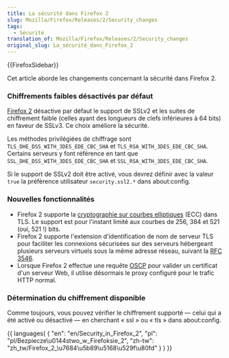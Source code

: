 ```yaml
---
title: La sécurité dans Firefox 2
slug: Mozilla/Firefox/Releases/2/Security_changes
tags:
  - Sécurité
translation_of: Mozilla/Firefox/Releases/2/Security_changes
original_slug: La_sécurité_dans_Firefox_2
---
```

{{FirefoxSidebar}}

Cet article aborde les changements concernant la sécurité dans Firefox 2.

### Chiffrements faibles désactivés par défaut

[Firefox 2](fr/Firefox_2) désactive par défaut le support de SSLv2 et les suites de chiffrement faible (celles ayant des longueurs de clefs inférieures à 64 bits) en faveur de SSLv3. Ce choix améliore la sécurité.

Les méthodes privilégiées de chiffrage sont `TLS_DHE_DSS_WITH_3DES_EDE_CBC_SHA` et `TLS_RSA_WITH_3DES_EDE_CBC_SHA`. Certains serveurs y font référence en tant que `SSL_DHE_DSS_WITH_3DES_EDE_CBC_SHA` et `SSL_RSA_WITH_3DES_EDE_CBC_SHA`.

Si le support de SSLv2 doit être activé, vous devrez définir avec la valeur `true` la préférence utilisateur `security.ssl2.*` dans about:config.

### Nouvelles fonctionnalités

- Firefox 2 supporte la [cryptographie sur courbes elliptiques](http://fr.wikipedia.org/wiki/Cryptographie_sur_les_courbes_elliptiques) (ECC) dans TLS. Le support est pour l'instant limité aux courbes de 256, 384 et 521 (oui, 521 !) bits.
- Firefox 2 supporte l'extension d'identification de nom de serveur TLS pour faciliter les connexions sécurisées sur des serveurs hébergeant plusieurs serveurs virtuels sous la même adresse réseau, suivant la [RFC 3546](http://tools.ietf.org/html/rfc3546).
- Lorsque Firefox 2 effectue une requête [OSCP](http://fr.wikipedia.org/wiki/OCSP) pour valider un certificat d'un serveur Web, il utilise désormais le proxy configuré pour le trafic HTTP normal.

### Détermination du chiffrement disponible

Comme toujours, vous pouvez vérifier le chiffrement supporté — celui qui a été activé ou désactivé — en cherchant « ssl » ou « tls » dans about:config.



{{ languages( { "en": "en/Security_in_Firefox\_2", "pl": "pl/Bezpiecze\u0144stwo_w_Firefoksie\_2", "zh-tw": "zh_tw/Firefox\_2\_\u7684\u5b89\u5168\u529f\u80fd" } ) }}
